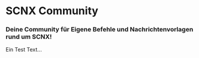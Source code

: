 # SCNX Community

### Deine Community für Eigene Befehle und Nachrichtenvorlagen rund um SCNX!

Ein Test Text...